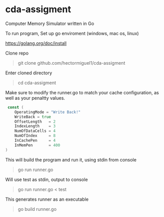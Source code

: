 # cda-assigment
Computer Memory Simulator written in Go

To run program, Set up go enviroment (windows, mac os, linux) 

https://golang.org/doc/install 

Clone repo 

> git clone github.com/hectormiguel1/cda-assigment

Enter cloned directory

> cd cda-assigment 

Make sure to modify the runner.go to match your cache configuration, as well as your penaltty values. 

```go
 const (
	OperatingMode = "Write Back!"
	WriteBack = true
	OffsetLength   = 2
	IndexLength    = 3
	NumOfDataCells = 4
	NumOfIndex 	   = 8
	InCachePen     = 4
	InMemPen       = 400
)
```
This will build the program and run it, using stdin from console

> go run runner.go 

Will use test as stdin, output to console 

> go run runner.go < test 

This generates runner as an executable

> go build runner.go
